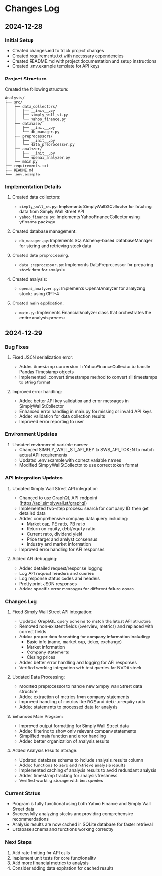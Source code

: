 # Changes Log

## 2024-12-28

### Initial Setup
- Created changes.md to track project changes
- Created requirements.txt with necessary dependencies
- Created README.md with project documentation and setup instructions
- Created .env.example template for API keys

### Project Structure
Created the following structure:
```
Analysis/
├── src/
│   ├── data_collectors/
│   │   ├── __init__.py
│   │   ├── simply_wall_st.py
│   │   └── yahoo_finance.py
│   ├── database/
│   │   ├── __init__.py
│   │   └── db_manager.py
│   ├── preprocessors/
│   │   ├── __init__.py
│   │   └── data_preprocessor.py
│   ├── analyzer/
│   │   ├── __init__.py
│   │   └── openai_analyzer.py
│   └── main.py
├── requirements.txt
├── README.md
└── .env.example
```

### Implementation Details
1. Created data collectors:
   - `simply_wall_st.py`: Implements SimplyWallStCollector for fetching data from Simply Wall Street API
   - `yahoo_finance.py`: Implements YahooFinanceCollector using yfinance package

2. Created database management:
   - `db_manager.py`: Implements SQLAlchemy-based DatabaseManager for storing and retrieving stock data

3. Created data preprocessing:
   - `data_preprocessor.py`: Implements DataPreprocessor for preparing stock data for analysis

4. Created analysis:
   - `openai_analyzer.py`: Implements OpenAIAnalyzer for analyzing stocks using GPT-4

5. Created main application:
   - `main.py`: Implements FinancialAnalyzer class that orchestrates the entire analysis process

## 2024-12-29

### Bug Fixes
1. Fixed JSON serialization error:
   - Added timestamp conversion in YahooFinanceCollector to handle Pandas Timestamp objects
   - Implemented _convert_timestamps method to convert all timestamps to string format

2. Improved error handling:
   - Added better API key validation and error messages in SimplyWallStCollector
   - Enhanced error handling in main.py for missing or invalid API keys
   - Added validation for data collection results
   - Improved error reporting to user

### Environment Updates
1. Updated environment variable names:
   - Changed SIMPLY_WALL_ST_API_KEY to SWS_API_TOKEN to match actual API requirements
   - Updated .env.example with correct variable names
   - Modified SimplyWallStCollector to use correct token format

### API Integration Updates
1. Updated Simply Wall Street API integration:
   - Changed to use GraphQL API endpoint (https://api.simplywall.st/graphql)
   - Implemented two-step process: search for company ID, then get detailed data
   - Added comprehensive company data query including:
     - Market cap, PE ratio, PB ratio
     - Return on equity, debt/equity ratio
     - Current ratio, dividend yield
     - Price target and analyst consensus
     - Industry and market information
   - Improved error handling for API responses

2. Added API debugging:
   - Added detailed request/response logging
   - Log API request headers and queries
   - Log response status codes and headers
   - Pretty print JSON responses
   - Added specific error messages for different failure cases

### Changes Log
1. Fixed Simply Wall Street API integration:
   - Updated GraphQL query schema to match the latest API structure
   - Removed non-existent fields (overview, metrics) and replaced with correct fields
   - Added proper data formatting for company information including:
     - Basic info (name, market cap, ticker, exchange)
     - Market information
     - Company statements
     - Closing prices
   - Added better error handling and logging for API responses
   - Verified working integration with test queries for NVDA stock

2. Updated Data Processing:
   - Modified preprocessor to handle new Simply Wall Street data structure
   - Added extraction of metrics from company statements
   - Improved handling of metrics like ROE and debt-to-equity ratio
   - Added statements to processed data for analysis

3. Enhanced Main Program:
   - Improved output formatting for Simply Wall Street data
   - Added filtering to show only relevant company statements
   - Simplified main function and error handling
   - Added better organization of analysis results

4. Added Analysis Results Storage:
   - Updated database schema to include analysis_results column
   - Added functions to save and retrieve analysis results
   - Implemented caching of analysis results to avoid redundant analysis
   - Added timestamp tracking for analysis freshness
   - Verified working storage with test queries

### Current Status
- Program is fully functional using both Yahoo Finance and Simply Wall Street data
- Successfully analyzing stocks and providing comprehensive recommendations
- Analysis results are now cached in SQLite database for faster retrieval
- Database schema and functions working correctly

### Next Steps
1. Add rate limiting for API calls
2. Implement unit tests for core functionality
3. Add more financial metrics to analysis
4. Consider adding data expiration for cached results

